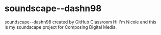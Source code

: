 # soundscape--dashn98
soundscape--dashn98 created by GitHub Classroom
Hi I'm Nicole and this is my soundscape project for Composing Digital Media.
